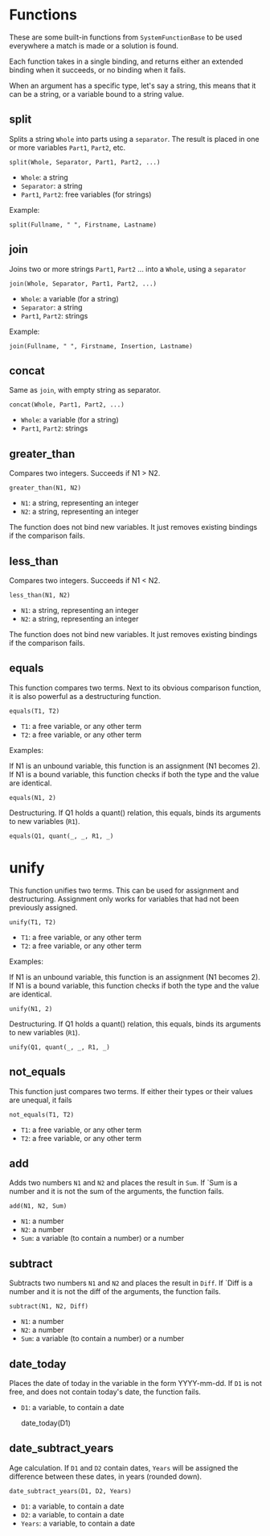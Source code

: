 # Functions

These are some built-in functions from `SystemFunctionBase` to be used everywhere a match is made or a solution is found.

Each function takes in a single binding, and returns either an extended binding when it succeeds, or no binding when it fails.  

When an argument has a specific type, let's say a string, this means that it can be a string, or a variable bound to a string value.

## split

Splits a string `Whole` into parts using a `separator`. The result is placed in one or more variables `Part1`, `Part2`, etc.

    split(Whole, Separator, Part1, Part2, ...)
 
* `Whole`: a string
* `Separator`: a string
* `Part1`, `Part2`: free variables (for strings)

Example:

    split(Fullname, " ", Firstname, Lastname) 

## join

Joins two or more strings `Part1`, `Part2` ... into a `Whole`, using a `separator`

    join(Whole, Separator, Part1, Part2, ...)
 
* `Whole`: a variable (for a string)
* `Separator`: a string
* `Part1`, `Part2`: strings

Example:

    join(Fullname, " ", Firstname, Insertion, Lastname)
    
## concat

Same as `join`, with empty string as separator.

    concat(Whole, Part1, Part2, ...)

* `Whole`: a variable (for a string)
* `Part1`, `Part2`: strings

## greater_than

Compares two integers. Succeeds if N1 > N2.

    greater_than(N1, N2)
    
* `N1`: a string, representing an integer
* `N2`: a string, representing an integer

The function does not bind new variables. It just removes existing bindings if the comparison fails.

## less_than

Compares two integers. Succeeds if N1 < N2.

    less_than(N1, N2)
    
* `N1`: a string, representing an integer
* `N2`: a string, representing an integer

The function does not bind new variables. It just removes existing bindings if the comparison fails.

## equals

This function compares two terms. Next to its obvious comparison function, it is also powerful as a destructuring function.

    equals(T1, T2)
    
* `T1`: a free variable, or any other term
* `T2`: a free variable, or any other term

Examples:

If N1 is an unbound variable, this function is an assignment (N1 becomes 2).
If N1 is a bound variable, this function checks if both the type and the value are identical.

    equals(N1, 2)
    
Destructuring. If Q1 holds a quant() relation, this equals, binds its arguments to new variables (`R1`).
    
    equals(Q1, quant(_, _, R1, _)        
    
# unify
    
This function unifies two terms. This can be used for assignment and destructuring. Assignment only works for variables that had not been previously assigned.

    unify(T1, T2)
    
* `T1`: a free variable, or any other term
* `T2`: a free variable, or any other term

Examples:

If N1 is an unbound variable, this function is an assignment (N1 becomes 2).
If N1 is a bound variable, this function checks if both the type and the value are identical.

    unify(N1, 2)
    
Destructuring. If Q1 holds a quant() relation, this equals, binds its arguments to new variables (`R1`).
    
    unify(Q1, quant(_, _, R1, _)

## not_equals

This function just compares two terms. If either their types or their values are unequal, it fails 

    not_equals(T1, T2)
    
* `T1`: a free variable, or any other term
* `T2`: a free variable, or any other term

## add

Adds two numbers `N1` and `N2` and places the result in `Sum`. If `Sum  is a number and it is not the sum of the arguments, the function fails.  

    add(N1, N2, Sum)
    
* `N1`: a number
* `N2`: a number
* `Sum`: a variable (to contain a number) or a number

## subtract

Subtracts two numbers `N1` and `N2` and places the result in `Diff`. If `Diff  is a number and it is not the diff of the arguments, the function fails.  

    subtract(N1, N2, Diff)
    
* `N1`: a number
* `N2`: a number
* `Sum`: a variable (to contain a number) or a number

## date_today

Places the date of today in the variable in the form YYYY-mm-dd. If `D1` is not free, and does not contain today's date, the function fails.

* `D1`: a variable, to contain a date

    date_today(D1)

## date_subtract_years

Age calculation. If `D1` and `D2` contain dates, `Years` will be assigned the difference between these dates, in years (rounded down).  

    date_subtract_years(D1, D2, Years)
    
* `D1`: a variable, to contain a date
* `D2`: a variable, to contain a date
* `Years`: a variable, to contain a date
